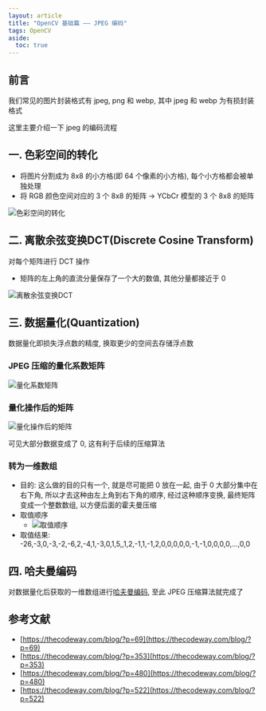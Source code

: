 ```yaml
---
layout: article
title: "OpenCV 基础篇 —— JPEG 编码"
tags: OpenCV
aside:
  toc: true
---
```


## 前言
我们常见的图片封装格式有 jpeg, png 和 webp, 其中 jpeg 和 webp 为有损封装格式
 
这里主要介绍一下 jpeg 的编码流程

## 一. 色彩空间的转化
- 将图片分割成为 8x8 的小方格(即 64 个像素的小方格), 每个小方格都会被单独处理
- 将 RGB 颜色空间对应的 3 个 8x8 的矩阵 ->  YCbCr 模型的 3 个 8x8 的矩阵

![色彩空间的转化](https://i.loli.net/2019/05/29/5cee0e7cc282499705.png)

<!--more-->

## 二. 离散余弦变换DCT(Discrete Cosine Transform)
对每个矩阵进行 DCT 操作
  - 矩阵的左上角的直流分量保存了一个大的数值, 其他分量都接近于 0 

![离散余弦变换DCT](https://i.loli.net/2019/05/29/5cee0e9732af970035.png)

## 三. 数据量化(Quantization)
数据量化即损失浮点数的精度, 换取更少的空间去存储浮点数

### JPEG 压缩的量化系数矩阵
![量化系数矩阵](https://i.loli.net/2019/05/29/5cee0ead8676246343.png)

### 量化操作后的矩阵
![量化操作后的矩阵](https://i.loli.net/2019/05/29/5cee0eca60b5777423.png)

可见大部分数据变成了 0, 这有利于后续的压缩算法

### 转为一维数组
- 目的: 这么做的目的只有一个, 就是尽可能把 0 放在一起, 由于 0 大部分集中在右下角, 所以才去这种由左上角到右下角的顺序, 经过这种顺序变换, 最终矩阵变成一个整数数组, 以方便后面的霍夫曼压缩
- 取值顺序
  - ![取值顺序](https://i.loli.net/2019/05/29/5cee0eebc210524671.png)
- 取值结果: -26,-3,0,-3,-2,-6,2,-4,1,-3,0,1,5,,1,2,-1,1,-1,2,0,0,0,0,0,-1,-1,0,0,0,0,…,0,0

## 四. 哈夫曼编码
对数据量化后获取的一维数组进行[哈夫曼编码](https://zh.wikipedia.org/wiki/%E9%9C%8D%E5%A4%AB%E6%9B%BC%E7%BC%96%E7%A0%81), 至此 JPEG 压缩算法就完成了

## 参考文献
- [https://thecodeway.com/blog/?p=69](https://thecodeway.com/blog/?p=69)
- [https://thecodeway.com/blog/?p=353](https://thecodeway.com/blog/?p=353)
- [https://thecodeway.com/blog/?p=480](https://thecodeway.com/blog/?p=480)
- [https://thecodeway.com/blog/?p=522](https://thecodeway.com/blog/?p=522)
